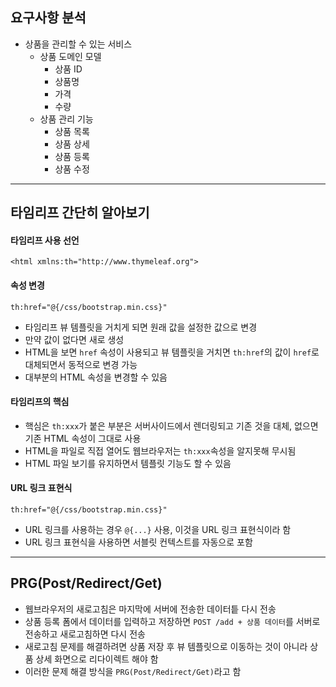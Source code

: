 ## 요구사항 분석
- 상품을 관리할 수 있는 서비스
  - 상품 도메인 모델
    - 상품 ID
    - 상품명
    - 가격
    - 수량
  - 상품 관리 기능
    - 상품 목록
    - 상품 상세
    - 상품 등록
    - 상품 수정

---

## 타임리프 간단히 알아보기
#### 타임리프 사용 선언
`<html xmlns:th="http://www.thymeleaf.org">`

#### 속성 변경
`th:href="@{/css/bootstrap.min.css}"`
- 타임리프 뷰 템플릿을 거치게 되면 원래 값을 설정한 값으로 변경
- 만약 값이 없다면 새로 생성
- HTML을 보면 `href` 속성이 사용되고 뷰 템플릿을 거치면 `th:href`의 값이 `href`로 대체되면서 동적으로 변경 가능
- 대부분의 HTML 속성을 변경할 수 있음

#### 타임리프의 핵심
- 핵심은 `th:xxx`가 붙은 부분은 서버사이드에서 렌더링되고 기존 것을 대체, 없으면 기존 HTML 속성이 그대로 사용
- HTML을 파일로 직접 열어도 웹브라우저는 `th:xxx`속성을 알지못해 무시됨
- HTML 파일 보기를 유지하면서 템플릿 기능도 할 수 있음

#### URL 링크 표현식
`th:href="@{/css/bootstrap.min.css}"`
- URL 링크를 사용하는 경우 `@{...}` 사용, 이것을 URL 링크 표현식이라 함
- URL 링크 표현식을 사용하면 서블릿 컨텍스트를 자동으로 포함

---

## PRG(Post/Redirect/Get)
- 웹브라우저의 새로고침은 마지막에 서버에 전송한 데이터틑 다시 전송
- 상품 등록 폼에서 데이터를 입력하고 저장하면 `POST /add + 상품 데이터`를 서버로 전송하고 새로고침하면 다시 전송
- 새로고침 문제를 해결하려면 상품 저장 후 뷰 템플릿으로 이동하는 것이 아니라 상품 상세 화면으로 리다이렉트 해야 함
- 이러한 문제 해결 방식을 `PRG(Post/Redirect/Get)`라고 함